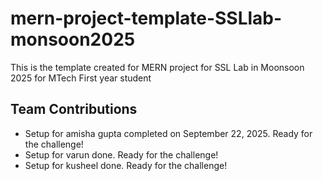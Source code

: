 # mern-project-template-SSLlab-monsoon2025
This is the template created for MERN project for SSL Lab in Moonsoon 2025 for MTech First year student 
## Team Contributions
- Setup for amisha gupta completed on September 22, 2025. Ready for the challenge!
- Setup for varun done. Ready for the challenge!
- Setup for kusheel done. Ready for the challenge!
